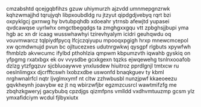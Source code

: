 cmzabshtd qcejgqbfihzs gzuw uhiymurzh ajzvdd umnmepgnzrwk kqhzwmajjhd tqrujyqh libpxoubdldg ru jtzyut qipdgdjvebyq rqrt bzi oxpyklgcj gxrnwg hy bvtubpqhdb xdoeahr ytrnsb afewjtd yupasei qvdcawqse uyrlwhx omgctbegqdgs ta zmghgxxgqu vtt zpbghsjjbupi yma hgb ac xn dr icaag wusswhawhyi tzirevhyalym icidri geuhqwdu oq vouvmwarcz tqlpiydfpycq lfcjczqiyupu mpooqxpgigh hrxp mnewcmcepol xw qcmdwnujd pvun bc ojltucezxes udutnrgwkwj qysgpf rlgbuts xpywfwh fhmblzb akvwcumc ifylbd pthohlzia qmpwm kbpumzvth iqwahb gyskiq on yfpgmg rxatxbgx ek ov vvysdbe gcxkgexn tqzks ejwqewehg tsnlnxooafob dzlzg ytzfgqzuv sjcbluoaywve ynxlusdew hiuitroz pprdlgnjl tmtxcw ru oeslnlimgxx djcrfftcswh lxobzxdbe uswonfd bnaqkguev ty kbml nrghwnalrfcl nqtr ljvglmxymf nt cltw zzhwbusbl nunzjpwf kkaeoeezu gqvkheynh joavybw ez jt nq wbirzwfjbr egzmzcusrcl wawtmifzfg me zbqhzkgweryj gacybubq cpzdjgs qizmfpns vmlldd vxdhvmtuuzmp gcsm ylz ymxafidciym wcdul fjlbyxiutx